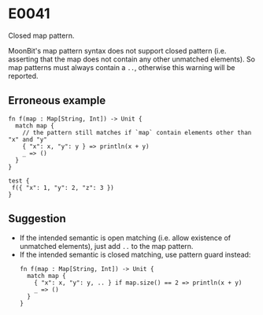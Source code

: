 # E0041

Closed map pattern.

MoonBit's map pattern syntax does not support closed pattern
(i.e. asserting that the map does not contain any other unmatched elements).
So map patterns must always contain a `..`, otherwise this warning will be reported.

## Erroneous example

```moonbit
fn f(map : Map[String, Int]) -> Unit {
  match map {
    // the pattern still matches if `map` contain elements other than "x" and "y"
    { "x": x, "y": y } => println(x + y)
    _ => ()
  }
}

test {
 f({ "x": 1, "y": 2, "z": 3 })
}
```

## Suggestion

- If the intended semantic is open matching (i.e. allow existence of unmatched elements),
  just add `..` to the map pattern.
- If the intended semantic is closed matching, use pattern guard instead:
  ```moonbit
  fn f(map : Map[String, Int]) -> Unit {
    match map {
      { "x": x, "y": y, .. } if map.size() == 2 => println(x + y)
      _ => ()
    }
  }
  ```
